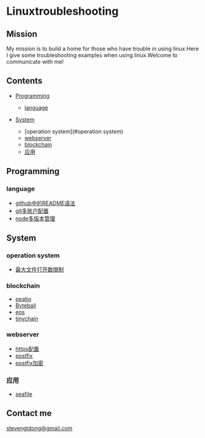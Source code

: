 # Linuxtroubleshooting
## Mission
My mission is to build a home for those who have trouble in using linux.Here I give some troubleshooting examples when using linux.Welcome to communicate with me!
## Contents
* [Programming](#Programming)
  * [language](#language)
  
  
* [System](#System)
  * [operation system](#operation system)
  * [webserver](#webserver)
  * [blockchain](#blockchain)
  * [应用](#应用)

## Programming

### language

* [github中的README语法](doc/github中的README.md语法.md)
* [git多账户配置](doc/git多账户配置.md)
* [node多版本管理](doc/node多版本管理.md)

## System

### operation system

* [最大文件打开数限制](doc/最大文件打开数限制.md)

### blockchain

* [peatio](doc/deploy-production-server-centos-7.4.md)
* [Byteball](doc/Byteball.md)
* [eos](doc/eos.md)
* [tinychain](doc/tinychain.md)

### webserver
* [https配置](doc/https.md)
* [postfix](doc/postfix.md)
* [postfix加密](doc/postfix加密.md)

### 应用
* [seafile](doc/seafile.md)




## Contact me
stevengtdong@gmail.com
